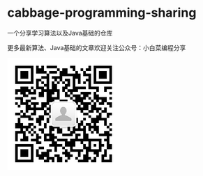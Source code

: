 # cabbage-programming-sharing
一个分享学习算法以及Java基础的仓库

更多最新算法、Java基础的文章欢迎关注公众号：小白菜编程分享

![](./QR-code.jpg)
